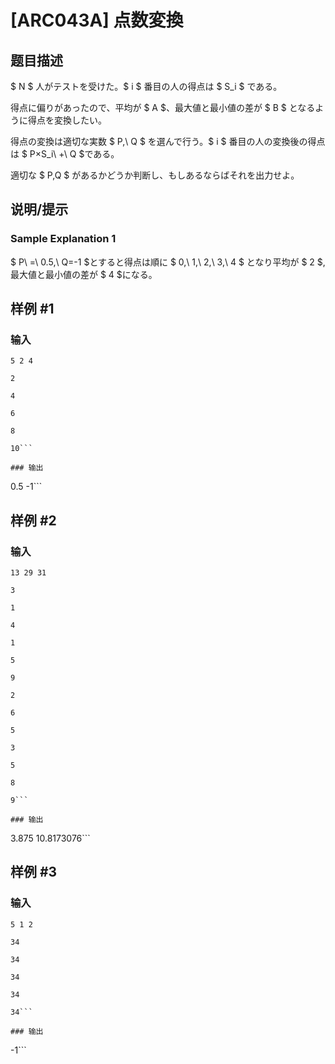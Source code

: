 # [ARC043A] 点数変換

## 题目描述

[problemUrl]: https://atcoder.jp/contests/arc043/tasks/arc043_a

$ N $ 人がテストを受けた。$ i $ 番目の人の得点は $ S_i $ である。

得点に偏りがあったので、平均が $ A $、最大値と最小値の差が $ B $ となるように得点を変換したい。

得点の変換は適切な実数 $ P,\ Q $ を選んで行う。$ i $ 番目の人の変換後の得点は $ P×S_i\ +\ Q $である。

適切な $ P,Q $ があるかどうか判断し、もしあるならばそれを出力せよ。

## 说明/提示

### Sample Explanation 1

$ P\ =\ 0.5,\ Q=-1 $とすると得点は順に $ 0,\ 1,\ 2,\ 3,\ 4 $ となり平均が $ 2 $, 最大値と最小値の差が $ 4 $になる。

## 样例 #1

### 输入

```
5 2 4
2
4
6
8
10```

### 输出

```
0.5 -1```

## 样例 #2

### 输入

```
13 29 31
3
1
4
1
5
9
2
6
5
3
5
8
9```

### 输出

```
3.875 10.8173076```

## 样例 #3

### 输入

```
5 1 2
34
34
34
34
34```

### 输出

```
-1```

